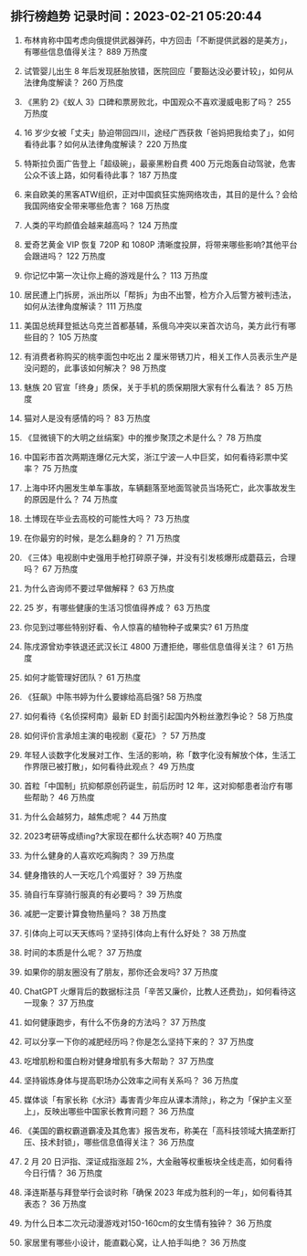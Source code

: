 
## 排行榜趋势 记录时间：2023-02-21 05:20:44
  
  1. 布林肯称中国考虑向俄提供武器弹药，中方回击「不断提供武器的是美方」，有哪些信息值得关注？ 889 万热度
    
  2. 试管婴儿出生 8 年后发现胚胎放错，医院回应「要豁达没必要计较」，如何从法律角度解读？ 260 万热度
    
  3. 《黑豹 2》《蚁人 3》口碑和票房败北，中国观众不喜欢漫威电影了吗？ 255 万热度
    
  4. 16 岁少女被「丈夫」胁迫带回四川，途经广西获救「爸妈把我给卖了」，如何看待此事？如何从法律角度解读？ 220 万热度
    
  5. 特斯拉负面广告登上「超级碗」，最豪黑粉自费 400 万元炮轰自动驾驶，危害公众不该上路，如何看待此事？ 187 万热度
    
  6. 来自欧美的黑客ATW组织，正对中国疯狂实施网络攻击，其目的是什么？会给我国网络安全带来哪些危害？ 168 万热度
    
  7. 人类的平均颜值会越来越高吗？ 124 万热度
    
  8. 爱奇艺黄金 VIP 恢复 720P 和 1080P 清晰度投屏，将带来哪些影响?其他平台会跟进吗？ 122 万热度
    
  9. 你记忆中第一次让你上瘾的游戏是什么？ 113 万热度
    
  10. 居民遭上门拆房，派出所以「帮拆」为由不出警，检方介入后警方被判违法，如何从法律角度解读？ 111 万热度
    
  11. 美国总统拜登抵达乌克兰首都基辅，系俄乌冲突以来首次访乌，美方此行有哪些目的？ 105 万热度
    
  12. 有消费者称购买的桃李面包中吃出 2 厘米带锈刀片，相关工作人员表示生产是没问题的，此事该如何解决？ 98 万热度
    
  13. 魅族 20 官宣「终身」质保，关于手机的质保期限大家有什么看法？ 85 万热度
    
  14. 猫对人是没有感情的吗？ 83 万热度
    
  15. 《显微镜下的大明之丝绢案》中的推步聚顶之术是什么？ 78 万热度
    
  16. 中国彩市首次两期连爆亿元大奖，浙江宁波一人中巨奖，如何看待彩票中奖率？ 75 万热度
    
  17. 上海中环内圈发生单车事故，车辆翻落至地面驾驶员当场死亡，此次事故发生的原因是什么？ 74 万热度
    
  18. 土博现在毕业去高校的可能性大吗？ 73 万热度
    
  19. 在你最穷的时候，是怎么翻身的？ 71 万热度
    
  20. 《三体》电视剧中史强用手枪打碎原子弹，并没有引发核爆形成蘑菇云，合理吗？ 67 万热度
    
  21. 为什么咨询师不要过早做解释？ 63 万热度
    
  22. 25 岁，有哪些健康的生活习惯值得养成？ 63 万热度
    
  23. 你见到过哪些特别好看、令人惊喜的植物种子或果实? 61 万热度
    
  24. 陈戌源曾劝李铁退还武汉长江 4800 万遭拒绝，哪些信息值得关注？ 61 万热度
    
  25. 如何才能管理好团队？ 61 万热度
    
  26. 《狂飙》中陈书婷为什么要嫁给高启强? 58 万热度
    
  27. 如何看待《名侦探柯南》最新 ED 封面引起国内外粉丝激烈争论？ 58 万热度
    
  28. 如何评价言承旭主演的电视剧《夏花》？ 57 万热度
    
  29. 年轻人谈数字化发展对工作、生活的影响，称「数字化没有解放个体，生活工作界限已被打散」，如何看待此观点？ 49 万热度
    
  30. 首粒「中国制」抗抑郁原创药诞生，前后历时 12 年，这对抑郁患者治疗有哪些帮助？ 46 万热度
    
  31. 为什么会越努力，越焦虑呢？ 44 万热度
    
  32. 2023考研等成绩ing?大家现在都什么状态啊? 40 万热度
    
  33. 为什么健身的人喜欢吃鸡胸肉？ 39 万热度
    
  34. 健身撸铁的人一天吃几个鸡蛋好？ 39 万热度
    
  35. 骑自行车穿骑行服真的有必要吗？ 39 万热度
    
  36. 减肥一定要计算食物热量吗？ 38 万热度
    
  37. 引体向上可以天天练吗？坚持引体向上有什么好处？ 38 万热度
    
  38. 时间的本质是什么呢？ 37 万热度
    
  39. 如果你的朋友圈没有了朋友，那你还会发吗? 37 万热度
    
  40. ChatGPT 火爆背后的数据标注员「辛苦又廉价，比教人还费劲」，如何看待这一现象？ 37 万热度
    
  41. 如何健康跑步，有什么不伤身的方法吗？ 37 万热度
    
  42. 可以分享一下你的减肥经历吗？你是怎么坚持下来的？ 37 万热度
    
  43. 吃增肌粉和蛋白粉对健身增肌有多大帮助？ 37 万热度
    
  44. 坚持锻炼身体与提高职场办公效率之间有关系吗？ 36 万热度
    
  45. 媒体谈「有家长称《水浒》毒害青少年应从课本清除」，称之为「保护主义至上」，反映出哪些中国家长教育问题？ 36 万热度
    
  46. 《美国的霸权霸道霸凌及其危害》报告发布，称美在「高科技领域大搞垄断打压、技术封锁」，哪些信息值得关注？ 36 万热度
    
  47. 2 月 20 日沪指、深证成指涨超 2%，大金融等权重板块全线走高，如何看待今日行情？ 36 万热度
    
  48. 泽连斯基与拜登举行会谈时称「确保 2023 年成为胜利的一年」，如何看待其表态？ 36 万热度
    
  49. 为什么日本二次元动漫游戏对150-160cm的女生情有独钟？ 36 万热度
    
  50. 家居里有哪些小设计，能直戳心窝，让人拍手叫绝？ 36 万热度
    